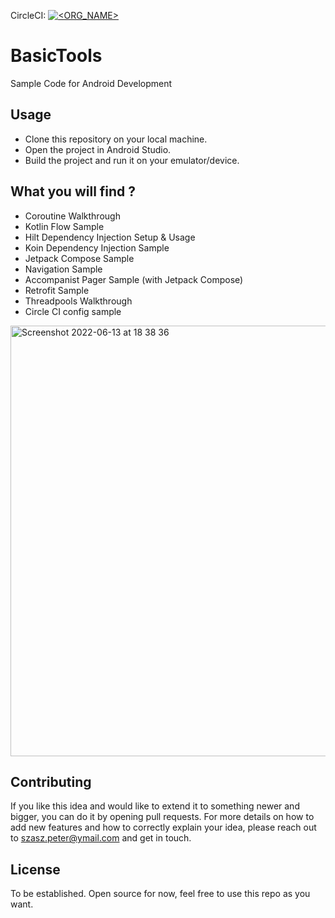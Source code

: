 CircleCI: [![<ORG_NAME>](https://circleci.com/gh/szaszpeter/BasicTools.svg?style=svg)](https://app.circleci.com/pipelines/github/szaszpeter/BasicTools)

# BasicTools
Sample Code for Android Development

## Usage
- Clone this repository on your local machine. 
- Open the project in Android Studio. 
- Build the project and run it on your emulator/device.

## What you will find ?
- Coroutine Walkthrough
- Kotlin Flow Sample
- Hilt Dependency Injection Setup & Usage
- Koin Dependency Injection Sample
- Jetpack Compose Sample
- Navigation Sample
- Accompanist Pager Sample (with Jetpack Compose)
- Retrofit Sample
- Threadpools Walkthrough
- Circle CI config sample

<img width="689" alt="Screenshot 2022-06-13 at 18 38 36" src="https://user-images.githubusercontent.com/5732276/173402727-a9f3d5be-8f66-47f2-86ae-c62de4cdb026.png">

## Contributing
If you like this idea and would like to extend it to something newer and bigger, you can do it by opening pull requests. For more details on how to add new 
features and how to correctly explain your idea, please reach out to szasz.peter@ymail.com and get in touch.

## License
To be established. Open source for now, feel free to use this repo as you want.

